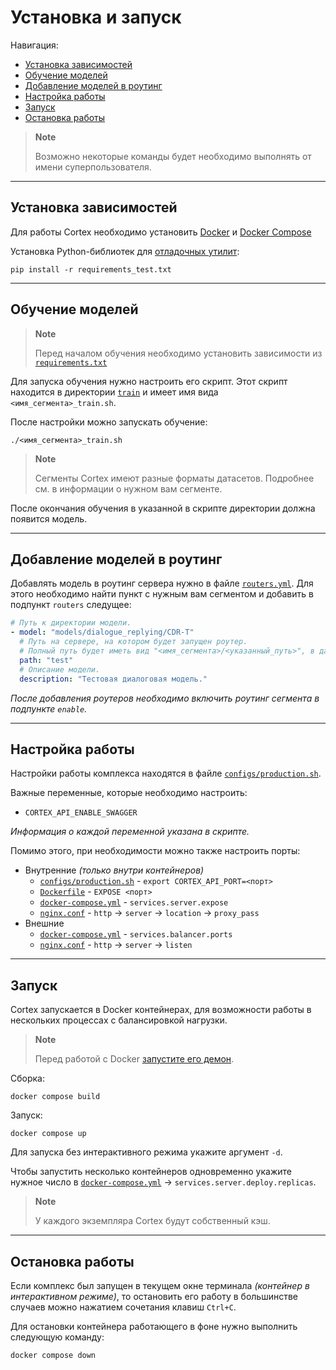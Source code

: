 # Установка и запуск

Навигация:

- [Установка зависимостей](#установка-зависимостей)
- [Обучение моделей](#обучение-моделей)
- [Добавление моделей в роутинг](#добавление-моделей-в-роутинг)
- [Настройка работы](#настройка-работы)
- [Запуск](#запуск)
- [Остановка работы](#остановка-работы)

> **Note**
>
> Возможно некоторые команды будет необходимо выполнять от имени суперпользователя.

---

## Установка зависимостей

Для работы Cortex необходимо установить [Docker](https://www.docker.com) и [Docker Compose](https://docs.docker.com/compose)

Установка Python-библиотек для [отладочных утилит](../../../utilities):

```shell
pip install -r requirements_test.txt 
```

---

## Обучение моделей

> **Note**
>
> Перед началом обучения необходимо установить зависимости из [`requirements.txt`](../../../requirements.txt)

Для запуска обучения нужно настроить его скрипт. Этот скрипт находится в директории [`train`](../../../train) и имеет имя вида `<имя_сегмента>_train.sh`.

После настройки можно запускать обучение:

```shell
./<имя_сегмента>_train.sh
```

> **Note**
>
> Сегменты Cortex имеют разные форматы датасетов. Подробнее см. в информации о нужном вам сегменте.

После окончания обучения в указанной в скрипте директории должна появится модель.

---

## Добавление моделей в роутинг

Добавлять модель в роутинг сервера нужно в файле [`routers.yml`](../../../routers.yml). Для этого необходимо найти пункт с нужным вам сегментом и добавить в подпункт `routers` следущее:

```yaml
# Путь к директории модели.
- model: "models/dialogue_replying/CDR-T"
  # Путь на сервере, на котором будет запущен роутер.
  # Полный путь будет иметь вид "<имя_сегмента>/<указанный_путь>", в данном случае это будет "/dialogue_replying/test".
  path: "test" 
  # Описание модели.
  description: "Тестовая диалоговая модель."
```

*После добавления роутеров необходимо включить роутинг сегмента в подпункте `enable`.*

---

## Настройка работы

Настройки работы комплекса находятся в файле [`configs/production.sh`](../../../configs/production.sh).

Важные переменные, которые необходимо настроить:

- `CORTEX_API_ENABLE_SWAGGER`

*Информация о каждой переменной указана в скрипте.*

Помимо этого, при необходимости можно также настроить порты:

- Внутренние *(только внутри контейнеров)*
  - [`configs/production.sh`](../../../configs/production.sh) - `export CORTEX_API_PORT=<порт>`
  - [`Dockerfile`](../../../Dockerfile) - `EXPOSE <порт>`
  - [`docker-compose.yml`](../../../docker-compose.yml) - `services.server.expose`
  - [`nginx.conf`](../../../nginx.conf) - `http` -> `server` -> `location` -> `proxy_pass`
- Внешние
  - [`docker-compose.yml`](../../../docker-compose.yml) - `services.balancer.ports`
  - [`nginx.conf`](../../../nginx.conf) - `http` -> `server` -> `listen`

---

## Запуск

Cortex запускается в Docker контейнерах, для возможности работы в нескольких процессах с балансировкой нагрузки.

> **Note**
>
> Перед работой с Docker [запустите его демон](https://docs.docker.com/config/daemon/start).

Сборка:

```shell
docker compose build
```

Запуск:

```shell
docker compose up
```

Для запуска без интерактивного режима укажите аргумент `-d`.

Чтобы запустить несколько контейнеров одновременно укажите нужное число в [`docker-compose.yml`](../../../docker-compose.yml) -> `services.server.deploy.replicas`.

> **Note**
>
> У каждого экземпляра Cortex будут собственный кэш.

---

## Остановка работы

Если комплекс был запущен в текущем окне терминала *(контейнер в интерактивном режиме)*, то остановить его работу в большинстве случаев можно нажатием сочетания клавиш `Ctrl+C`.

Для остановки контейнера работающего в фоне нужно выполнить следующую команду:

```shell
docker compose down
```
